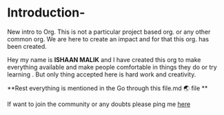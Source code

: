 # Introduction-
New intro to Org. This is not a particular project based org. or any other common org. We are here to create an impact
and for that this org. has been created.

Hey my name is **ISHAAN MALIK** and I have created this org to make everything available and make people comfortable
in things they do or try learning . But only thing accepted here is hard work and creativity.

**Rest everything is mentioned in the Go through this file.md :earth_asia: file **

If want to join the community or any doubts please ping me [here](ishaanmalikrm7@gmail.com)
